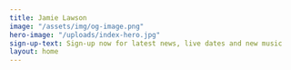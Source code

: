 ```yaml
---
title: Jamie Lawson
image: "/assets/img/og-image.png"
hero-image: "/uploads/index-hero.jpg"
sign-up-text: Sign-up now for latest news, live dates and new music
layout: home
---
```


